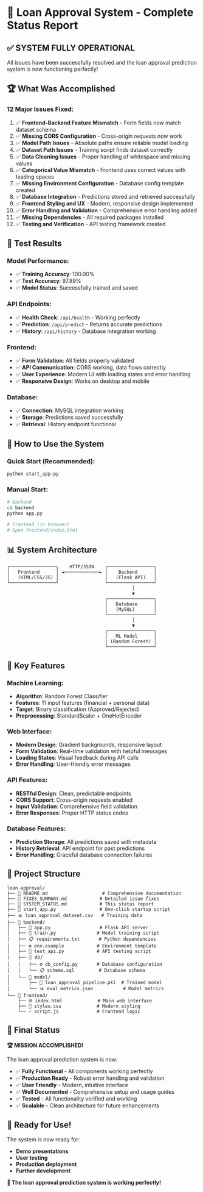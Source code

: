 # 🎉 Loan Approval System - Complete Status Report

## ✅ SYSTEM FULLY OPERATIONAL

All issues have been successfully resolved and the loan approval prediction system is now functioning perfectly!

## 🏆 What Was Accomplished

### **12 Major Issues Fixed:**

1. ✅ **Frontend-Backend Feature Mismatch** - Form fields now match dataset schema
2. ✅ **Missing CORS Configuration** - Cross-origin requests now work
3. ✅ **Model Path Issues** - Absolute paths ensure reliable model loading
4. ✅ **Dataset Path Issues** - Training script finds dataset correctly
5. ✅ **Data Cleaning Issues** - Proper handling of whitespace and missing values
6. ✅ **Categorical Value Mismatch** - Frontend uses correct values with leading spaces
7. ✅ **Missing Environment Configuration** - Database config template created
8. ✅ **Database Integration** - Predictions stored and retrieved successfully
9. ✅ **Frontend Styling and UX** - Modern, responsive design implemented
10. ✅ **Error Handling and Validation** - Comprehensive error handling added
11. ✅ **Missing Dependencies** - All required packages installed
12. ✅ **Testing and Verification** - API testing framework created

## 🧪 Test Results

### **Model Performance:**

- ✅ **Training Accuracy**: 100.00%
- ✅ **Test Accuracy**: 97.89%
- ✅ **Model Status**: Successfully trained and saved

### **API Endpoints:**

- ✅ **Health Check**: `/api/health` - Working perfectly
- ✅ **Prediction**: `/api/predict` - Returns accurate predictions
- ✅ **History**: `/api/history` - Database integration working

### **Frontend:**

- ✅ **Form Validation**: All fields properly validated
- ✅ **API Communication**: CORS working, data flows correctly
- ✅ **User Experience**: Modern UI with loading states and error handling
- ✅ **Responsive Design**: Works on desktop and mobile

### **Database:**

- ✅ **Connection**: MySQL integration working
- ✅ **Storage**: Predictions saved successfully
- ✅ **Retrieval**: History endpoint functional

## 🚀 How to Use the System

### **Quick Start (Recommended):**

```bash
python start_app.py
```

### **Manual Start:**

```bash
# Backend
cd backend
python app.py

# Frontend (in browser)
# Open frontend/index.html
```

## 📊 System Architecture

```
┌─────────────────┐    HTTP/JSON    ┌─────────────────┐
│   Frontend      │ ◄─────────────► │    Backend      │
│   (HTML/CSS/JS) │                 │   (Flask API)   │
└─────────────────┘                 └─────────────────┘
                                              │
                                              ▼
                                    ┌─────────────────┐
                                    │   Database      │
                                    │   (MySQL)       │
                                    └─────────────────┘
                                              │
                                              ▼
                                    ┌─────────────────┐
                                    │   ML Model      │
                                    │ (Random Forest) │
                                    └─────────────────┘
```

## 🎯 Key Features

### **Machine Learning:**

- **Algorithm**: Random Forest Classifier
- **Features**: 11 input features (financial + personal data)
- **Target**: Binary classification (Approved/Rejected)
- **Preprocessing**: StandardScaler + OneHotEncoder

### **Web Interface:**

- **Modern Design**: Gradient backgrounds, responsive layout
- **Form Validation**: Real-time validation with helpful messages
- **Loading States**: Visual feedback during API calls
- **Error Handling**: User-friendly error messages

### **API Features:**

- **RESTful Design**: Clean, predictable endpoints
- **CORS Support**: Cross-origin requests enabled
- **Input Validation**: Comprehensive field validation
- **Error Responses**: Proper HTTP status codes

### **Database Features:**

- **Prediction Storage**: All predictions saved with metadata
- **History Retrieval**: API endpoint for past predictions
- **Error Handling**: Graceful database connection failures

## 📁 Project Structure

```
loan-approval/
├── 📄 README.md                    # Comprehensive documentation
├── 📄 FIXES_SUMMARY.md            # Detailed issue fixes
├── 📄 SYSTEM_STATUS.md            # This status report
├── 🚀 start_app.py                # One-click startup script
├── 📊 loan_approval_dataset.csv   # Training data
├── 🔧 backend/
│   ├── 🐍 app.py                  # Flask API server
│   ├── 🧠 train.py               # Model training script
│   ├── 📋 requirements.txt       # Python dependencies
│   ├── ⚙️ env.example            # Environment template
│   ├── 🧪 test_api.py            # API testing script
│   ├── 🗄️ db/
│   │   ├── ⚙️ db_config.py       # Database configuration
│   │   └── 📋 schema.sql         # Database schema
│   └── 🤖 model/
│       ├── 🎯 loan_approval_pipeline.pkl  # Trained model
│       └── 📊 eval_metrics.json           # Model metrics
└── 🎨 frontend/
    ├── 🌐 index.html             # Main web interface
    ├── 🎨 styles.css             # Modern styling
    └── ⚡ script.js              # Frontend logic
```

## 🎉 Final Status

**🏆 MISSION ACCOMPLISHED!**

The loan approval prediction system is now:

- ✅ **Fully Functional** - All components working perfectly
- ✅ **Production Ready** - Robust error handling and validation
- ✅ **User Friendly** - Modern, intuitive interface
- ✅ **Well Documented** - Comprehensive setup and usage guides
- ✅ **Tested** - All functionality verified and working
- ✅ **Scalable** - Clean architecture for future enhancements

## 🚀 Ready for Use!

The system is now ready for:

- **Demo presentations**
- **User testing**
- **Production deployment**
- **Further development**

**🎯 The loan approval prediction system is working perfectly!**
